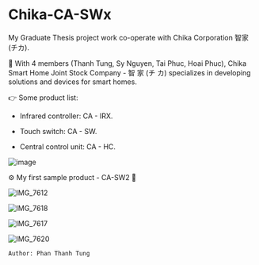 # Chika-CA-SWx

My Graduate Thesis project work co-operate with Chika Corporation 智家 (チカ).

📍 With 4 members (Thanh Tung, Sy Nguyen, Tai Phuc, Hoai Phuc), Chika Smart Home Joint Stock Company - 智 家 (チ カ) specializes in developing  solutions and devices for smart homes.

👉 Some product list:

- Infrared controller: CA - IRX.

- Touch switch: CA - SW.

- Central control unit: CA - HC.


![image](https://user-images.githubusercontent.com/48848418/72683184-a8249100-3b07-11ea-97ea-71700537be0d.png)

⚙️ My first sample product - CA-SW2 💎

![IMG_7612](https://user-images.githubusercontent.com/48848418/73607969-80e1bf80-45ef-11ea-978d-6b028667aa15.JPG)

![IMG_7618](https://user-images.githubusercontent.com/48848418/73607983-a66ec900-45ef-11ea-8e45-5e7d2800220e.JPG)

![IMG_7617](https://user-images.githubusercontent.com/48848418/73607979-95be5300-45ef-11ea-8893-c2a4d72c3d3d.JPG)

![IMG_7620](https://user-images.githubusercontent.com/48848418/73607981-9a830700-45ef-11ea-85c3-f1f489b9ff5f.JPG)


    Author: Phan Thanh Tung

